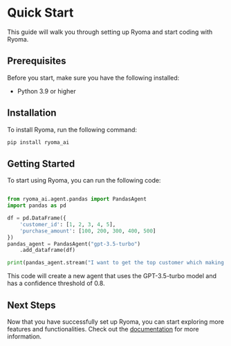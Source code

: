 
# Quick Start

This guide will walk you through setting up Ryoma and start coding with Ryoma.

## Prerequisites

Before you start, make sure you have the following installed:

- Python 3.9 or higher

## Installation

To install Ryoma, run the following command:

```bash
pip install ryoma_ai
```

## Getting Started

To start using Ryoma, you can run the following code:


```python

from ryoma_ai.agent.pandas import PandasAgent
import pandas as pd

df = pd.DataFrame({
    'customer_id': [1, 2, 3, 4, 5],
    'purchase_amount': [100, 200, 300, 400, 500]
})
pandas_agent = PandasAgent("gpt-3.5-turbo")
    .add_dataframe(df)

print(pandas_agent.stream("I want to get the top customer which making the most purchases"))
```

This code will create a new agent that uses the GPT-3.5-turbo model and has a confidence threshold of 0.8.

## Next Steps

Now that you have successfully set up Ryoma, you can start exploring more features and functionalities. Check out the [documentation](https://docs.ryoma.dev) for more information.
